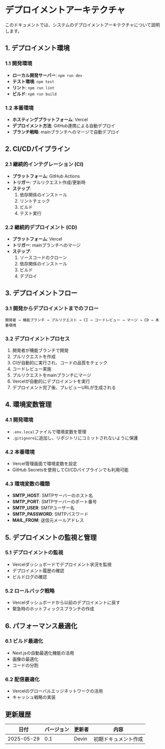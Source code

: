 # デプロイメントアーキテクチャ

このドキュメントでは、システムのデプロイメントアーキテクチャについて説明します。

## 1. デプロイメント環境

### 1.1 開発環境
- **ローカル開発サーバー**: `npm run dev`
- **テスト環境**: `npm test`
- **リント**: `npm run lint`
- **ビルド**: `npm run build`

### 1.2 本番環境
- **ホスティングプラットフォーム**: Vercel
- **デプロイメント方法**: GitHub連携による自動デプロイ
- **ブランチ戦略**: mainブランチへのマージで自動デプロイ

## 2. CI/CDパイプライン

### 2.1 継続的インテグレーション (CI)
- **プラットフォーム**: GitHub Actions
- **トリガー**: プルリクエスト作成/更新時
- **ステップ**:
  1. 依存関係のインストール
  2. リントチェック
  3. ビルド
  4. テスト実行

### 2.2 継続的デプロイメント (CD)
- **プラットフォーム**: Vercel
- **トリガー**: mainブランチへのマージ
- **ステップ**:
  1. ソースコードのクローン
  2. 依存関係のインストール
  3. ビルド
  4. デプロイ

## 3. デプロイメントフロー

### 3.1 開発からデプロイメントまでのフロー
```
開発者 → 機能ブランチ → プルリクエスト → CI → コードレビュー → マージ → CD → 本番環境
```

### 3.2 デプロイメントプロセス
1. 開発者が機能ブランチで開発
2. プルリクエストを作成
3. CIが自動的に実行され、コードの品質をチェック
4. コードレビュー実施
5. プルリクエストをmainブランチにマージ
6. Vercelが自動的にデプロイメントを実行
7. デプロイメント完了後、プレビューURLが生成される

## 4. 環境変数管理

### 4.1 開発環境
- `.env.local`ファイルで環境変数を管理
- `.gitignore`に追加し、リポジトリにコミットされないように保護

### 4.2 本番環境
- Vercel管理画面で環境変数を設定
- GitHub Secretsを使用してCI/CDパイプラインでも利用可能

### 4.3 環境変数の種類
- **SMTP_HOST**: SMTPサーバーのホスト名
- **SMTP_PORT**: SMTPサーバーのポート番号
- **SMTP_USER**: SMTPユーザー名
- **SMTP_PASSWORD**: SMTPパスワード
- **MAIL_FROM**: 送信元メールアドレス

## 5. デプロイメントの監視と管理

### 5.1 デプロイメントの監視
- Vercelダッシュボードでデプロイメント状況を監視
- デプロイメント履歴の確認
- ビルドログの確認

### 5.2 ロールバック戦略
- Vercelダッシュボードから以前のデプロイメントに戻す
- 緊急時のホットフィックスブランチの作成

## 6. パフォーマンス最適化

### 6.1 ビルド最適化
- Next.jsの自動最適化機能の活用
- 画像の最適化
- コードの分割

### 6.2 配信最適化
- Vercelのグローバルエッジネットワークの活用
- キャッシュ戦略の実装

## 更新履歴

| 日付 | バージョン | 更新者 | 内容 |
|------|------------|--------|------|
| 2025-05-29 | 0.1 | Devin | 初期ドキュメント作成 |

